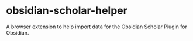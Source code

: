 # obsidian-scholar-helper
A browser extension to help import data for the Obsidian Scholar Plugin for Obsidian.
